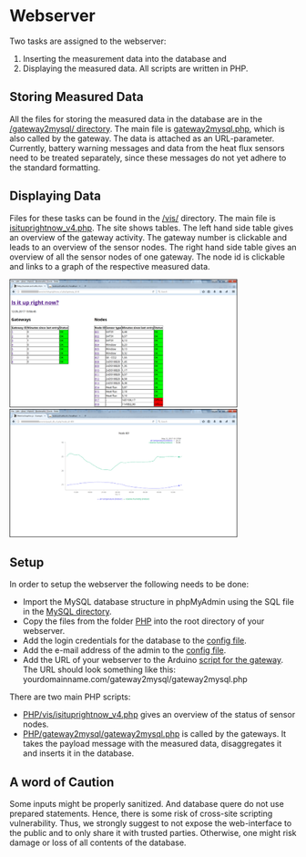 # Webserver
Two tasks are assigned to the webserver: 
1. Inserting the measurement data into the database and 
2. Displaying the measured data. All scripts are written in PHP.

## Storing Measured Data
All the files for storing the measured data in the database are in the [/gateway2mysql/ directory](PHP/gateway2mysql/). The main file is [gateway2mysql.php](PHP/gateway2mysql/gateway2mysql.php), which is also called by the gateway. The data is attached as an URL-parameter.
Currently, battery warning messages and data from the heat flux sensors need to be treated separately, since these messages do not yet adhere to the standard formatting. 

## Displaying Data
Files for these tasks can be found in the [/vis/](PHP/vis/) directory. The main file is [isituprightnow_v4.php](PHP/vis/isituprightnow_v4.php). The site shows tables. The left hand side table gives an overview of the gateway activity. The gateway number is clickable and leads to an overview of the sensor nodes. The right hand side table gives an overview of all the sensor nodes of one gateway. The node id is clickable and links to a graph of the respective measured data.

<img src="Images/isituprightnow.png" alt="Table" width="400" height="225"> <img src="Images/data_graph_example.png" alt="Graph" width="400" height="225">

## Setup
In order to setup the webserver the following needs to be done: 
* Import the MySQL database structure in phpMyAdmin using the SQL file in the [MySQL directory](MySQL).
* Copy the files from the folder [PHP](PHP) into the root directory of your webserver.
* Add the login credentials for the database to the [config file](PHP/config.php).
* Add the e-mail address of the admin to the [config file](PHP/config.php).
* Add the URL of your webserver to the Arduino [script for the gateway](../Gateway/Arduino). The URL should look something like this: yourdomainname.com/gateway2mysql/gateway2mysql.php

There are two main PHP scripts:
* [PHP/vis/isituprightnow_v4.php](PHP/vis/isituprightnow_v4.php) gives an overview of the status of sensor nodes.
* [PHP/gateway2mysql/gateway2mysql.php](PHP/gateway2mysql/gateway2mysql.php) is called by the gateways. It takes the payload message with the measured data, disaggregates it and inserts it in the database.

## A word of Caution
Some inputs might be properly sanitized. And database quere do not use prepared statements. Hence, there is some risk of cross-site scripting vulnerability. Thus, we strongly suggest to not expose the web-interface to the public and to only share it with trusted parties. Otherwise, one might risk damage or loss of all contents of the database.
